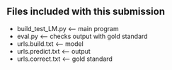 Files included with this submission
---
- build_test_LM.py <-- main program
- eval.py <-- checks output with gold standard
- urls.build.txt <-- model
- urls.predict.txt <-- output
- urls.correct.txt <-- gold standard